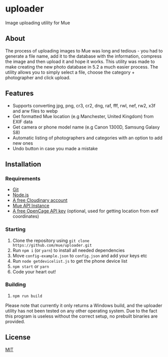 # uploader
Image uploading utility for Mue

## About
The process of uploading images to Mue was long and tedious - you had to generate a file name, add it to the database with the information, compress the image and then upload it and hope it works. This utility was made to make creating the new photo database in 5.2 a much easier process. The utility allows you to simply select a file, choose the category + photographer and click upload.

## Features
* Supports converting jpg, png, cr3, cr2, dng, raf, fff, rwl, nef, rw2, x3f and arw files to webp
* Get formatted Mue location (e.g Manchester, United Kingdom) from EXIF data
* Get camera or phone model name (e.g Canon 1300D, Samsung Galaxy S8)
* Automatic listing of photographers and categories with an option to add new ones
* Undo button in case you made a mistake

## Installation
### Requirements
* [Git](https://git-scm.com/)
* [Node.js](https://nodejs.org)
* [A free Cloudinary account](https://cloudinary.com/)
* [Mue API Instance](https://github.com/mue/api)
* [A free OpenCage API key](https://opencagedata.com/) (optional, used for getting location from exif coordinates)
### Starting
1. Clone the repository using ``git clone https://github.com/mue/uploader.git``
2. Run  ``npm i`` (or ``yarn``) to install all needed dependencies
3. Move ``config-example.json`` to ``config.json`` and add your keys etc
4. Run ``node getdevicelist.js`` to get the phone device list
5. ``npm start`` or ``yarn``
6. Code your heart out!
### Building
1. ``npm run build`` 

Please note that currently it only returns a Windows build, and the uploader utility has not been tested on any other operating system. Due to the fact this program is useless without the correct setup, no prebuilt binaries are provided.

## License
[MIT](LICENSE)